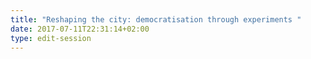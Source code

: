 ```yaml
---
title: "Reshaping the city: democratisation through experiments "
date: 2017-07-11T22:31:14+02:00
type: edit-session
---
```


